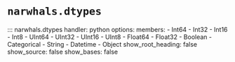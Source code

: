 # `narwhals.dtypes`

::: narwhals.dtypes
    handler: python
    options:
      members:
        - Int64
        - Int32
        - Int16
        - Int8
        - UInt64
        - UInt32
        - UInt16
        - UInt8
        - Float64
        - Float32
        - Boolean
        - Categorical
        - String
        - Datetime
        - Object
      show_root_heading: false
      show_source: false
      show_bases: false
